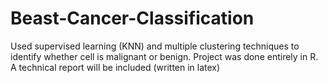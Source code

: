 # Beast-Cancer-Classification
Used supervised learning (KNN) and multiple clustering techniques to identify whether cell is malignant or benign.  Project was done entirely in R.  A technical report will 
be included (written in latex)
